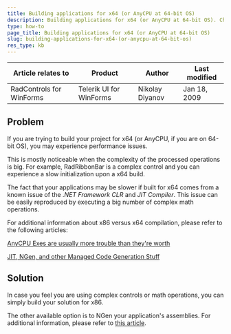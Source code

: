 ```yaml
---
title: Building applications for x64 (or AnyCPU at 64-bit OS)
description: Building applications for x64 (or AnyCPU at 64-bit OS). Check it now!
type: how-to
page_title: Building applications for x64 (or AnyCPU at 64-bit OS)
slug: building-applications-for-x64-(or-anycpu-at-64-bit-os)
res_type: kb
---
```


|Article relates to|Product|Author|Last modified|  
|----|----|----|----|
|RadControls for WinForms|Telerik UI for WinForms|Nikolay Diyanov|Jan 18, 2009| 
 
## Problem 
   
If you are trying to build your project for x64 (or AnyCPU, if you are on 64-bit OS), you may experience performance issues.  
   
This is mostly noticeable when the complexity of the processed operations is big. For example, RadRibbonBar is a complex control and you can experience a slow initialization upon a x64 build.  
   
The fact that your applications may be slower if built for x64 comes from a known issue of the .*NET Framework CLR* and *JIT Compiler*. This issue can be easily reproduced by executing a big number of complex math operations.  
   
For additional information about x86 versus x64 compilation, please refer to the following articles:  

[AnyCPU Exes are usually more trouble than they're worth](http://blogs.msdn.com/rmbyers/archive/2009/06/8/anycpu-exes-are-usually-more-trouble-then-they-re-worth.aspx)  

[JIT, NGen, and other Managed Code Generation Stuff](http://blogs.msdn.com/clrcodegeneration/)  

## Solution
 
In case you feel you are using complex controls or math operations, you can simply build your solution for x86.  
   
The other available option is to NGen your application's assemblies. For additional information, please refer to [this article](https://www.telerik.com/support/kb/winforms/details/increasing-the-execution-speed-of-telerik-assemblies).  


